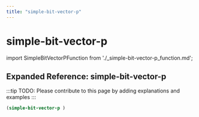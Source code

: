 ```yaml
---
title: "simple-bit-vector-p"
---
```


# simple-bit-vector-p

import SimpleBitVectorPFunction from './_simple-bit-vector-p_function.md';

<SimpleBitVectorPFunction />

## Expanded Reference: simple-bit-vector-p

:::tip
TODO: Please contribute to this page by adding explanations and examples
:::

```lisp
(simple-bit-vector-p )
```
